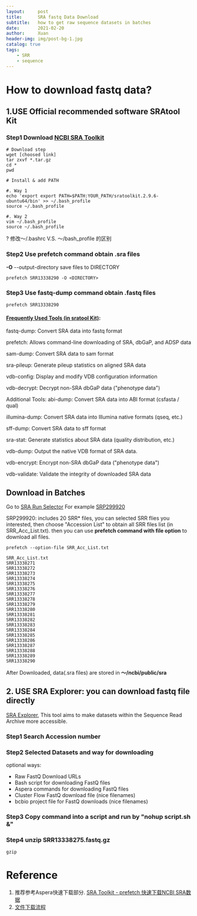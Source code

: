 ```yaml
---
layout:     post
title:      SRA fastq Data Download
subtitle:   how to get raw sequence datasets in batches
date:       2021-02-20
author:     Xuan
header-img: img/post-bg-1.jpg
catalog: true
tags:
    - SRR 
    - sequence
---
```


# How to download fastq data?
## 1.USE Official recommended software SRAtool Kit

### Step1 Download [NCBI SRA Toolkit](https://trace.ncbi.nlm.nih.gov/Traces/sra/sra.cgi?view=software)

```
# Download step
wget [choosed link]
tar zxvf *.tar.gz
cd *
pwd

# Install & add PATH 

#. Way 1
echo 'export export PATH=$PATH:YOUR_PATH/sratoolkit.2.9.6-ubuntu64/bin' >> ~/.bash_profile
source ~/.bash_profile

#. Way 2
vim ~/.bash_profile
source ~/.bash_profile
```

? 修改～/.bashrc V.S. ～/bash_profile 的区别

### Step2 Use prefetch command obtain .sra files

**-O** --output-directory <DIRECTORY>  save files to DIRECTORY

```
prefetch SRR13338290 -O <DIRECTORY>

```


### Step3 Use fastq-dump command obtain .fastq files

```
prefetch SRR13338290

```

#### [Frequently Used Tools (in sratool Kit)](https://trace.ncbi.nlm.nih.gov/Traces/sra/sra.cgi?view=toolkit_doc):

fastq-dump: Convert SRA data into fastq format

prefetch: Allows command-line downloading of SRA, dbGaP, and ADSP data

sam-dump: Convert SRA data to sam format

sra-pileup: Generate pileup statistics on aligned SRA data

vdb-config: Display and modify VDB configuration information

vdb-decrypt: Decrypt non-SRA dbGaP data ("phenotype data")

Additional Tools:
abi-dump: Convert SRA data into ABI format (csfasta / qual)

illumina-dump: Convert SRA data into Illumina native formats (qseq, etc.)

sff-dump: Convert SRA data to sff format

sra-stat: Generate statistics about SRA data (quality distribution, etc.)

vdb-dump: Output the native VDB format of SRA data.

vdb-encrypt: Encrypt non-SRA dbGaP data ("phenotype data")

vdb-validate: Validate the integrity of downloaded SRA data
    

## Download in Batches

Go to [SRA Run Selector](https://www.ncbi.nlm.nih.gov/Traces/study/?) 
For example [SRP299920](https://www.ncbi.nlm.nih.gov/Traces/study/?query_key=12&WebEnv=MCID_6008c6d9ad7ec67b4272439c&o=acc_s%3Aa)
 
SRP299920: includes 20 SRR* files, you can selected SRR flies you interested, then choose "Accession List" to obtain all SRR files list (in SRR_Acc_List.txt). then you can use **prefetch command with file option** to download all files.

```
prefetch --option-file SRR_Acc_List.txt
```

```
SRR_Acc_List.txt
SRR13338271
SRR13338272
SRR13338273
SRR13338274
SRR13338275
SRR13338276
SRR13338277
SRR13338278
SRR13338279
SRR13338280
SRR13338281
SRR13338282
SRR13338283
SRR13338284
SRR13338285
SRR13338286
SRR13338287
SRR13338288
SRR13338289
SRR13338290
```

After Downloaded, data(.sra files) are stored in **～/ncbi/public/sra**

## 2. USE SRA Explorer: you can download fastq file directly

[SRA Explorer](https://sra-explorer.info/#), This tool aims to make datasets within the Sequence Read Archive more accessible.

### Step1 Search Accession number 

### Step2 Selected Datasets and way for downloading

optional ways:

- Raw FastQ Download URLs
- Bash script for downloading FastQ files
- Aspera commands for downloading FastQ files
- Cluster Flow FastQ download file (nice filenames)
- bcbio project file for FastQ downloads (nice filenames) 

### Step3 Copy command into a script and run by "nohup script.sh &"

### Step4 unzip SRR13338275.fastq.gz

```
gzip 
```

# Reference

1. 推荐参考Aspera快速下载部分. [SRA Toolkit - prefetch 快速下载NCBI SRA数据](https://www.jianshu.com/p/d1abdced8bcd)
2. [文件下载流程](https://www.yuque.com/biotrainee/wes/rl9v6b)

